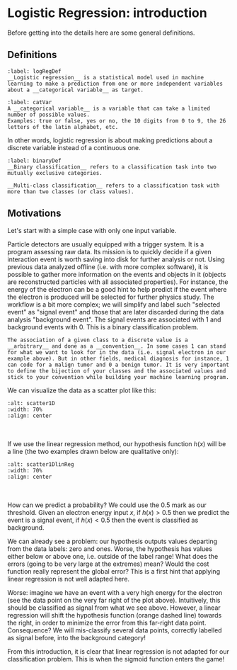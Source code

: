 # Logistic Regression: introduction

Before getting into the details here are some general definitions.

## Definitions

````{prf:definition}
:label: logRegDef
__Logistic regression__ is a statistical model used in machine learning to make a prediction from one or more independent variables about a __categorical variable__ as target. 
````

````{prf:definition}
:label: catVar
A __categorical variable__ is a variable that can take a limited number of possible values.  
Examples: true or false, yes or no, the 10 digits from 0 to 9, the 26 letters of the latin alphabet, etc.
````

In other words, logistic regression is about making predictions about a discrete variable instead of a continuous one.

````{prf:definition}
:label: binaryDef
__Binary classification__ refers to a classification task into two mutually exclusive categories. 

__Multi-class classification__ refers to a classification task with more than two classes (or class values). 
````




## Motivations

Let's start with a simple case with only one input variable. 

Particle detectors are usually equipped with a trigger system. It is a program assessing raw data. Its mission is to quickly decide if a given interaction event is worth saving into disk for further analysis or not. Using previous data analyzed offline (i.e. with more complex software), it is possible to gather more information on the events and objects in it (objects are reconstructed particles with all associated properties). For instance, the energy of the electron can be a good hint to help predict if the event where the electron is produced will be selected for further physics study. The workflow is a bit more complex; we will simplify and label such "selected event" as "signal event" and those that are later discarded during the data analysis "background event". The signal events are associated with 1 and background events with 0. This is a binary classification problem.

```{warning}
The association of a given class to a discrete value is a __arbitrary__ and done as a __convention__. In some cases 1 can stand for what we want to look for in the data (i.e. signal electron in our example above). But in other fields, medical diagnosis for instance, 1 can code for a malign tumor and 0 a benign tumor. It is very important to define the bijection of your classes and the associated values and stick to your convention while building your machine learning program.
```

We can visualize the data as a scatter plot like this:

```{image} ../images/logReg_scatter1D.png
:alt: scatter1D
:width: 70%
:align: center
```  
  \
  \
If we use the linear regression method, our hypothesis function $h(x)$ will be a line (the two examples drawn below are qualitative only):  
```{image} ../images/logReg_scatter1D_linhf.png
:alt: scatter1DlinReg
:width: 70%
:align: center
```  
  \
  \
How can we predict a probability? We could use the 0.5 mark as our threshold. Given an electron energy input $x$, if $h(x)>0.5$ then we predict the event is a signal event, if $h(x) < 0.5$ then the event is classified as background.

We can already see a problem: our hypothesis outputs values departing from the data labels: zero and ones. Worse, the hypothesis has values either below or above one, i.e. outside of the label range! What does the errors (going to be very large at the extremes) mean? Would the cost function really represent the global error? This is a first hint that applying linear regression is not well adapted here.

Worse: imagine we have an event with a very high energy for the electron (see the data point on the very far right of the plot above). Intuitively, this should be classified as signal from what we see above. However, a linear regression will shift the hypothesis function (orange dashed line) towards the right, in order to minimize the error from this far-right data point. Consequence? We will mis-classify several data points, correctly labelled as signal before, into the background category!

From this introduction, it is clear that linear regression is not adapted for our classification problem. This is when the sigmoid function enters the game!